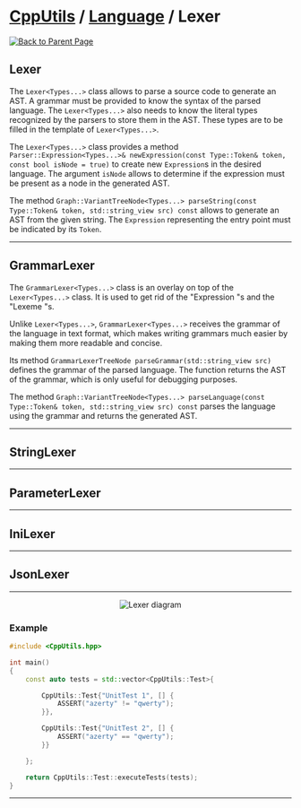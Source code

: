 # [CppUtils](../../README.md) / [Language](../README.md) / Lexer

[![Back to Parent Page](https://img.shields.io/badge/-Back_to_Parent_Page-blue?style=for-the-badge)](../README.md)

## Lexer

The ``Lexer<Types...>`` class allows to parse a source code to generate an AST.
A grammar must be provided to know the syntax of the parsed language.
The ``Lexer<Types...>`` also needs to know the literal types recognized by the parsers to store them in the AST. These types are to be filled in the template of ``Lexer<Types...>``.

The ``Lexer<Types...>`` class provides a method ``Parser::Expression<Types...>& newExpression(const Type::Token& token, const bool isNode = true)`` to create new ``Expression``s in the desired language.
The argument ``isNode`` allows to determine if the expression must be present as a node in the generated AST.

The method ``Graph::VariantTreeNode<Types...> parseString(const Type::Token& token, std::string_view src) const`` allows to generate an AST from the given string. The ``Expression`` representing the entry point must be indicated by its ``Token``.

---

## GrammarLexer

The ``GrammarLexer<Types...>`` class is an overlay on top of the ``Lexer<Types...>`` class. It is used to get rid of the "Expression "s and the "Lexeme "s.

Unlike ``Lexer<Types...>``, ``GrammarLexer<Types...>`` receives the grammar of the language in text format, which makes writing grammars much easier by making them more readable and concise.

Its method ``GrammarLexerTreeNode parseGrammar(std::string_view src)`` defines the grammar of the parsed language. The function returns the AST of the grammar, which is only useful for debugging purposes.

The method ``Graph::VariantTreeNode<Types...> parseLanguage(const Type::Token& token, std::string_view src) const`` parses the language using the grammar and returns the generated AST.

---

## StringLexer

---

## ParameterLexer

---

## IniLexer

---

## JsonLexer

---

<p align="center"><img src="resources/Lexer.drawio.svg" alt="Lexer diagram"/></p>

### Example
```cpp
#include <CppUtils.hpp>

int main()
{
	const auto tests = std::vector<CppUtils::Test>{

		CppUtils::Test{"UnitTest 1", [] {
			ASSERT("azerty" != "qwerty");
		}},

		CppUtils::Test{"UnitTest 2", [] {
			ASSERT("azerty" == "qwerty");
		}}

	};

	return CppUtils::Test::executeTests(tests);
}
```

---
